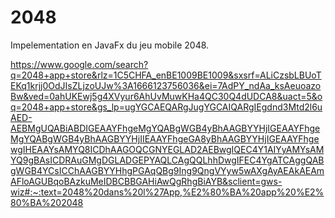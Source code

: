 # 2048

Impelementation en JavaFx du jeu mobile 2048.

https://www.google.com/search?q=2048+app+store&rlz=1C5CHFA_enBE1009BE1009&sxsrf=ALiCzsbLBUoTEKq1krjj0OdJIsZLjzoUJw%3A1666123756036&ei=7AdPY_ndAa_ksAeuoazoBw&ved=0ahUKEwj5g4XVyur6AhUvMuwKHa4QC30Q4dUDCA8&uact=5&oq=2048+app+store&gs_lp=ugYGCAEQARgJugYGCAIQARgIEgdnd3Mtd2l6uAED-AEBMgUQABiABDIGEAAYFhgeMgYQABgWGB4yBhAAGBYYHjIGEAAYFhgeMgYQABgWGB4yBhAAGBYYHjIIEAAYFhgeGA8yBhAAGBYYHjIGEAAYFhgewgIHEAAYsAMYQ8ICDhAAGOQCGNYEGLAD2AEBwgIQEC4Y1AIYyAMYsAMYQ9gBAsICDRAuGMgDGLADGEPYAQLCAgQQLhhDwgIFEC4YgATCAggQABgWGB4YCsICChAAGBYYHhgPGAqQBg9Ing9QngVYyw5wAXgAyAEAkAEAmAFloAGUBqoBAzkuMeIDBCBBGAHiAwQgRhgBiAYB&sclient=gws-wiz#:~:text=2048%20dans%20l%27App,%E2%80%BA%20app%20%E2%80%BA%202048
